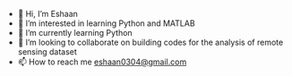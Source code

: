 - 👋 Hi, I’m Eshaan
- 👀 I’m interested in learning Python and MATLAB
- 🌱 I’m currently learning Python
- 💞️ I’m looking to collaborate on building codes for the analysis of remote sensing dataset
- 📫 How to reach me eshaan0304@gmail.com
  

<!---
eshaaniitk/eshaaniitk is a ✨ special ✨ repository because its `README.md` (this file) appears on your GitHub profile.
You can click the Preview link to take a look at your changes.
--->
